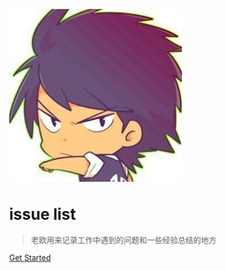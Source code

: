 <div class="head" style="transform: translateY(0px); opacity: 1;">
    <img src="/assets/logo.jpg">
</div>

# issue list

> 老欧用来记录工作中遇到的问题和一些经验总结的地方

[Get Started](/?id=issueList)
